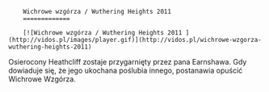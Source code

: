 
        Wichrowe wzgórza / Wuthering Heights 2011 
        =============
        
        [![Wichrowe wzgórza / Wuthering Heights 2011 ](http://vidos.pl/images/player.gif)](http://vidos.pl/wichrowe-wzgorza-wuthering-heights-2011)
        
        
 Osierocony Heathcliff zostaje przygarnięty przez pana Earnshawa. Gdy dowiaduje się, że jego ukochana poślubia innego, postanawia opuścić Wichrowe Wzgórza. 
    